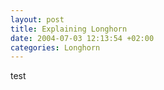 ```yaml
---
layout: post
title: Explaining Longhorn
date: 2004-07-03 12:13:54 +02:00
categories: Longhorn
---
```


test